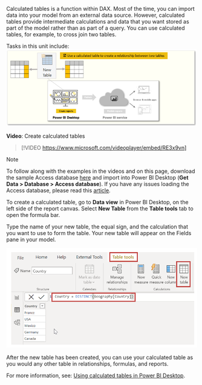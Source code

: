 Calculated tables is a function within DAX. Most of the time, you can import data into your model from an external data source. However, calculated tables provide intermediate calculations and data that you want stored as part of the model rather than as part of a query. You can use calculated tables, for example, to cross join two tables.

Tasks in this unit include:
![Conceptual graphic of the tasks in this module.](../media/05-power-bi-desktop-overview.png)

**Video**: Create calculated tables
> [!VIDEO https://www.microsoft.com/videoplayer/embed/RE3x9vn]

> [!NOTE]
> To follow along with the examples in the videos and on this page, download the sample Access database [here](https://go.microsoft.com/fwlink/?linkid=2120368/?azure-portal=true) and import into Power BI Desktop (**Get Data > Database > Access database**). If you have any issues loading the Access database, please read this [article](https://go.microsoft.com/fwlink/?linkid=2131277/?azure-portal=true).

To create a calculated table, go to **Data view** in Power BI Desktop, on the left side of the report canvas. Select **New Table** from the **Table tools** tab to open the formula bar.

Type the name of your new table, the equal sign, and the calculation that you want to use to form the table. Your new table will appear on the Fields pane in your model.

![Screenshot of the New Table button and the resulting table.](../media/05-power-bi-desktop-new-table.png)

After the new table has been created, you can use your calculated table as you would any other table in relationships, formulas, and reports.

For more information, see: [Using calculated tables in Power BI Desktop](https://docs.microsoft.com/power-bi/desktop-calculated-tables/?azure-portal=true).
